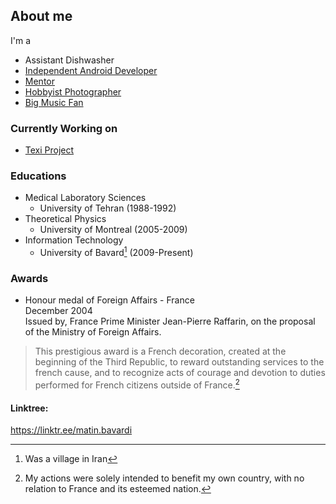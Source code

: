## About me
I'm a
- Assistant Dishwasher
- [Independent Android Developer](https://texiproject.ca/)
- [Mentor](https://sites.google.com/site/cafeplanck/home)
- [Hobbyist Photographer](https://diansoha.com)
- [Big Music Fan](https://sites.google.com/view/liberomusics)



### Currently Working on 
- [Texi Project](https://texiproject.ca/)

### Educations 
- Medical Laboratory Sciences 
  - University of Tehran (1988-1992)
- Theoretical Physics 
  - University of Montreal (2005-2009)
- Information Technology
  - University of Bavard[^1] (2009-Present)
[^1]: Was a village in Iran

### Awards
- Honour medal of Foreign Affairs - France    
December 2004   
Issued by, France Prime Minister Jean-Pierre Raffarin, on the proposal of the Ministry of Foreign Affairs.   
> This prestigious award is a French decoration, created at the beginning of the Third Republic, to reward outstanding services to the french cause, and to recognize acts of courage and devotion to duties performed for French citizens outside of France.[^2]

[^2]: My actions were solely intended to benefit my own country, with no relation to France and its esteemed nation.



#### Linktree:
https://linktr.ee/matin.bavardi

